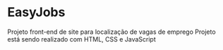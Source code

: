# EasyJobs
 Projeto front-end de site para localização de vagas de emprego
 Projeto está sendo realizado com HTML, CSS e JavaScript
